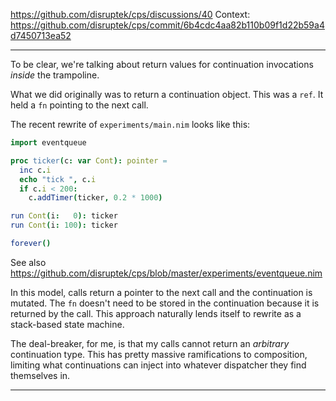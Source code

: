https://github.com/disruptek/cps/discussions/40
Context: https://github.com/disruptek/cps/commit/6b4cdc4aa82b110b09f1d22b59a4d7450713ea52

---------------------

To be clear, we're talking about return values for continuation invocations *inside* the trampoline.

What we did originally was to return a continuation object.  This was a `ref`.  It held a `fn` pointing to the next call.

The recent rewrite of `experiments/main.nim` looks like this:

```nim
import eventqueue

proc ticker(c: var Cont): pointer =
  inc c.i
  echo "tick ", c.i
  if c.i < 200:
    c.addTimer(ticker, 0.2 * 1000)

run Cont(i:   0): ticker
run Cont(i: 100): ticker

forever()
```
See also https://github.com/disruptek/cps/blob/master/experiments/eventqueue.nim

In this model, calls return a pointer to the next call and the continuation is mutated.  The `fn` doesn't need to be stored in the continuation because it is returned by the call.  This approach naturally lends itself to rewrite as a stack-based state machine.

The deal-breaker, for me, is that my calls cannot return an *arbitrary* continuation type.  This has pretty massive ramifications to composition, limiting what continuations can inject into whatever dispatcher they find themselves in.

---------------------
